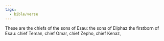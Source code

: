 ```yaml
---
tags:
  - bible/verse
---
```

These are the chiefs of the sons of Esau: the sons of Eliphaz the firstborn of Esau: chief Teman, chief Omar, chief Zepho, chief Kenaz,